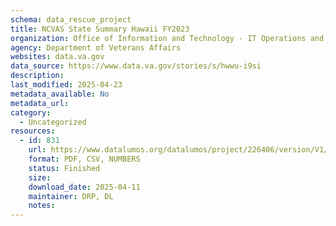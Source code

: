 ```yaml
---
schema: data_rescue_project 
title: NCVAS State Summary Hawaii FY2023
organization: Office of Information and Technology - IT Operations and Services (ITOPS)
agency: Department of Veterans Affairs
websites: data.va.gov
data_source: https://www.data.va.gov/stories/s/hwwu-i9si
description: 
last_modified: 2025-04-23
metadata_available: No
metadata_url: 
category:
  - Uncategorized
resources:
  - id: 831
    url: https://www.datalumos.org/datalumos/project/226406/version/V1/view
    format: PDF, CSV, NUMBERS
    status: Finished
    size: 
    download_date: 2025-04-11
    maintainer: DRP, DL
    notes: 
---
```

